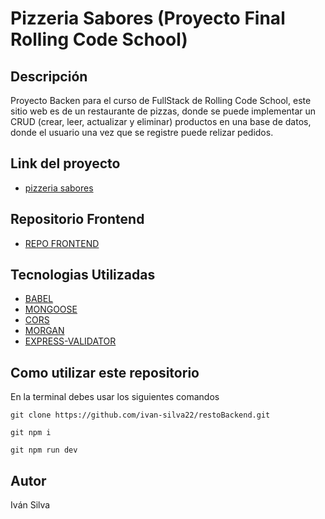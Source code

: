 # Pizzeria Sabores (Proyecto Final Rolling Code School)

## Descripción
 Proyecto Backen para el curso de FullStack de Rolling Code School, este sitio web es de un restaurante de pizzas, donde se puede implementar un CRUD (crear, leer, actualizar y eliminar) productos en una base de datos, donde el usuario una vez que se registre puede relizar pedidos.

## Link del proyecto
 * [pizzeria sabores](https://pizzeriasabores.netlify.app/)

## Repositorio Frontend

 * [REPO FRONTEND](https://github.com/ivan-silva22/restoBackend)


## Tecnologias Utilizadas
 
 * [BABEL](https://babeljs.io/)
 * [MONGOOSE](https://mongoosejs.com/)
 * [CORS](https://github.com/expressjs/cors#readme)
 * [MORGAN](https://github.com/expressjs/morgan)
 * [EXPRESS-VALIDATOR](https://express-validator.github.io/docs/)



## Como utilizar este repositorio
 En la terminal debes usar los siguientes comandos
 ```
 git clone https://github.com/ivan-silva22/restoBackend.git
 
 git npm i

 git npm run dev
 ```

## Autor

 Iván Silva